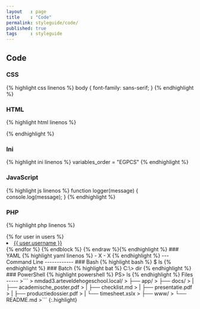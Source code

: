 ```yaml
---
layout   : page
title    : "Code"
permalink: styleguide/code/
published: true
tags     : styleguide
---
```


Code
----

### CSS

{% highlight css linenos %}
body {
    font-family: sans-serif;
}
{% endhighlight %}

### HTML

{% highlight html linenos %}
<!DOCTYPE html>
<html>
<head>
    <title>html</title>
    <link rel="stylesheet" href="main.css">
</head>
</html>
{% endhighlight %}

### Ini

{% highlight ini linenos %}
variables_order = "EGPCS"
{% endhighlight %}

### JavaScript

{% highlight js linenos %}
function logger(message) {
    console.log(message);
}
{% endhighlight %}

### PHP

{% highlight php linenos %}
<?php

phpinfo();
{% endhighlight %}

### SASS

{% highlight scss linenos %}
html {
    body {
        .home {
            color: red;
        }
    }
}
{% endhighlight %}

### TypeScript

{% highlight ts linenos %}
class {
    
}
{% endhighlight %}

### Twig

{% highlight jinja linenos %}{% raw %}
{% extends "layout.html" %}
{% block body %}
  <ul>
  {% for user in users %}
    <li><a href="{{ user.url }}">{{ user.username }}</a></li>
  {% endfor %}
  </ul>
{% endblock %}
{% endraw %}{% endhighlight %}

### YAML

{% highlight yaml linenos %}
 - X
   - X
{% endhighlight %}

---

Command Line
------------

### Bash

{% highlight bash %}
$ ls
{% endhighlight %}

### Batch

{% highlight bat %}
C:\> dir
{% endhighlight %}

### PowerShell

{% highlight powershell %}
PS> ls
{% endhighlight %}

Files
-----

>```
> nmdad3.arteveldehogeschool.local/
> ├── app/
> ├── docs/
> |   ├── academische_poster.pdf
> |   ├── checklist.md
> |   ├── presentatie.pdf
> |   ├── productiedossier.pdf
> |   └── timesheet.xslx
> ├── www/
> └── README.md
>```
{:.highlight}